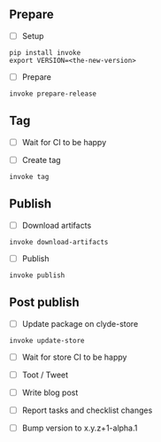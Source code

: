 ## Prepare

- [ ] Setup

```
pip install invoke
export VERSION=<the-new-version>
```

- [ ] Prepare

```
invoke prepare-release
```

## Tag

- [ ] Wait for CI to be happy

- [ ] Create tag

```
invoke tag
```

## Publish

- [ ] Download artifacts

```
invoke download-artifacts
```

- [ ] Publish

```
invoke publish
```

## Post publish

- [ ] Update package on clyde-store

```
invoke update-store
```

- [ ] Wait for store CI to be happy

- [ ] Toot / Tweet

- [ ] Write blog post

- [ ] Report tasks and checklist changes

- [ ] Bump version to x.y.z+1-alpha.1
